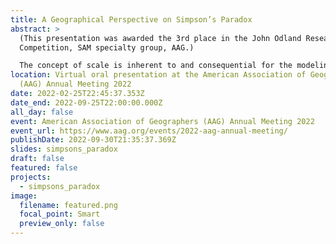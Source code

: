 ```yaml
---
title: A Geographical Perspective on Simpson’s Paradox
abstract: >
  (This presentation was awarded the 3rd place in the John Odland Research
  Competition, SAM specialty group, AAG.)

  The concept of scale is inherent to and consequential for the modeling of geographical processes. However, scale also causes huge problems for spatial analysis because the results of many types of spatial analysis appear to be dependent on the scale of the units for which data are reported. Consequently, it is often difficult to reconcile the results of calibrating the same spatial model with the same data aggregated to different spatial scales. This is the well-known Modifiable Areal Unit Problem (MAUP) and the problem is also manifested in the extreme version of the MAUP, Simpson’s paradox. Despite decades of research, spatial analysis is still beset with both these problems. Previous examinations of scale effects in spatial analysis have concentrated on trying to establish a link with the resolution and configuration of geographic zones for which data are reported, all typically at a global level of analysis. Here a different approach is followed which takes advantage of local models to understand how aggregating data which may have been derived from different processes can result in different (and often contradictory) inferences from global and local analyses, exemplifying a spatial instance of the classic Simpson’s paradox.
location: Virtual oral presentation at the American Association of Geographers
  (AAG) Annual Meeting 2022
date: 2022-02-25T22:45:37.353Z
date_end: 2022-09-25T22:00:00.000Z
all_day: false
event: American Association of Geographers (AAG) Annual Meeting 2022
event_url: https://www.aag.org/events/2022-aag-annual-meeting/
publishDate: 2022-09-30T21:35:37.369Z
slides: simpsons_paradox
draft: false
featured: false
projects:
  - simpsons_paradox
image:
  filename: featured.png
  focal_point: Smart
  preview_only: false
---
```

